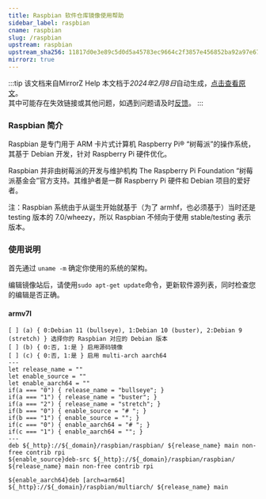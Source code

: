 ```yaml
---
title: Raspbian 软件仓库镜像使用帮助
sidebar_label: raspbian
cname: raspbian
slug: /raspbian
upstream: raspbian
upstream_sha256: 11817d0e3e89c5d0d5a45783ec9664c2f3857e456852ba92a97e67cc653ae65f
mirrorz: true
---
```

:::tip 该文档来自MirrorZ Help
本文档于*2024年2月8日*自动生成，[点击查看原文](https://help.mirrors.cernet.edu.cn/raspbian)。  
其中可能存在失效链接或其他问题，如遇到问题请及时[反馈](https://gitee.com/dzm91_hust/hust-mirrors/issues)。
:::


### Raspbian 简介

Raspbian 是专门用于 ARM 卡片式计算机 Raspberry Pi® “树莓派”的操作系统，
其基于 Debian 开发，针对 Raspberry Pi 硬件优化。

Raspbian 并非由树莓派的开发与维护机构 The Raspberry Pi Foundation
“树莓派基金会”官方支持。其维护者是一群 Raspberry Pi 硬件和 Debian 项目的爱好者。

注：Raspbian 系统由于从诞生开始就基于（为了 armhf，也必须基于）当时还是
testing 版本的 7.0/wheezy，所以 Raspbian 不倾向于使用 stable/testing
表示版本。

### 使用说明

首先通过 `uname -m` 确定你使用的系统的架构。

编辑镜像站后，请使用`sudo apt-get update`命令，更新软件源列表，同时检查您的编辑是否正确。

#### armv7l

```properties varcode title="/etc/apt/sources.list"
[ ] (a) { 0:Debian 11 (bullseye), 1:Debian 10 (buster), 2:Debian 9 (stretch) } 选择你的 Raspbian 对应的 Debian 版本
[ ] (b) { 0:否, 1:是 } 启用源码镜像
[ ] (c) { 0:否, 1:是 } 启用 multi-arch aarch64
---
let release_name = ""
let enable_source = ""
let enable_aarch64 = ""
if(a === "0") { release_name = "bullseye"; }
if(a === "1") { release_name = "buster"; }
if(a === "2") { release_name = "stretch"; }
if(b === "0") { enable_source = "# "; }
if(b === "1") { enable_source = ""; }
if(c === "0") { enable_aarch64 = "# "; }
if(c === "1") { enable_aarch64 = ""; }
---
deb ${_http}://${_domain}/raspbian/raspbian/ ${release_name} main non-free contrib rpi
${enable_source}deb-src ${_http}://${_domain}/raspbian/raspbian/ ${release_name} main non-free contrib rpi

${enable_aarch64}deb [arch=arm64] ${_http}://${_domain}/raspbian/multiarch/ ${release_name} main
```